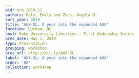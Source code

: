 ```yaml
---
pid: prs_2019_11
authors: Daly, Emily and Zoss, Angela M.
sort_year: 2019
title: 'AUX-XL: A year into the expanded AUX'
location: Durham, NC
host: Duke University Libraries – First Wednesday Series
pres_date: May 1, 2019
type: Presentation
grouping: workshop
pres_url: http://bit.ly/AUX-XL
label: 'AUX-XL: A year into the expanded AUX'
order: '08'
collection: workshop
---
```


